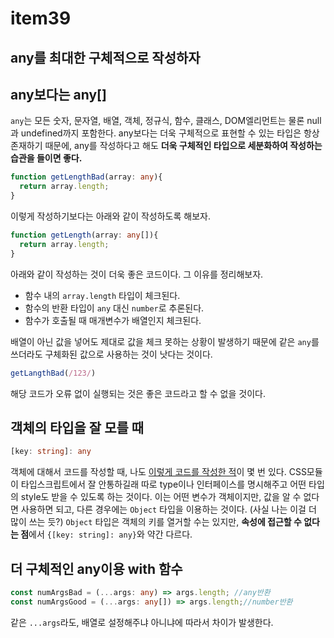 # item39
## any를 최대한 구체적으로 작성하자
## any보다는 any[]
`any`는 모든 숫자, 문자열, 배열, 객체, 정규식, 함수, 클래스, DOM엘리먼트는 물론 null과 undefined까지 포함한다. any보다는 더욱 구체적으로 표현할 수 있는 타입은 항상 존재하기 때문에, any를 작성하다고 해도 **더욱 구체적인 타입으로 세분화하여 작성하는 습관을 들이면 좋다.**
```ts
function getLengthBad(array: any){
  return array.length;
}
```
이렇게 작성하기보다는 아래와 같이 작성하도록 해보자.
```ts
function getLength(array: any[]){
  return array.length;
}
```
아래와 같이 작성하는 것이 더욱 좋은 코드이다. 그 이유를 정리해보자.
- 함수 내의 `array.length` 타입이 체크된다.
- 함수의 반환 타입이 `any` 대신 `number`로 추론된다.
- 함수가 호출될 때 매개변수가 배열인지 체크된다.

배열이 아닌 값을 넣어도 제대로 값을 체크 못하는 상황이 발생하기 때문에 같은 `any`를 쓰더라도 구체화된 값으로 사용하는 것이 낫다는 것이다.
```ts
getLangthBad(/123/)
```
해당 코드가 오류 없이 실행되는 것은 좋은 코드라고 할 수 없을 것이다.

## 객체의 타입을 잘 모를 때
```ts
[key: string]: any
```
객체에 대해서 코드를 작성할 때, 나도 <a href = "https://usecsv.com/community/react-css-modules">이렇게 코드를 작성한 적</a>이 몇 번 있다.
CSS모듈이 타입스크립트에서 잘 안통하길래 따로 type이나 인터페이스를 명시해주고 어떤 타입의 style도 받을 수 있도록 하는 것이다.
이는 어떤 변수가 객체이지만, 값을 알 수 없다면 사용하면 되고, 다른 경우에는 `Object` 타입을 이용하는 것이다. (사실 나는 이걸 더 많이 쓰는 듯?)
`Object` 타입은 객체의 키를 열거할 수는 있지만, **속성에 접근할 수 없다는 점**에서 `{[key: string]: any}`와 약간 다르다.

## 더 구체적인 any이용 with 함수
```ts
const numArgsBad = (...args: any) => args.length; //any반환
const numArgsGood = (...args: any[]) => args.length;//number반환
```
같은 `...args`라도, 배열로 설정해주냐 아니냐에 따라서 차이가 발생한다.


